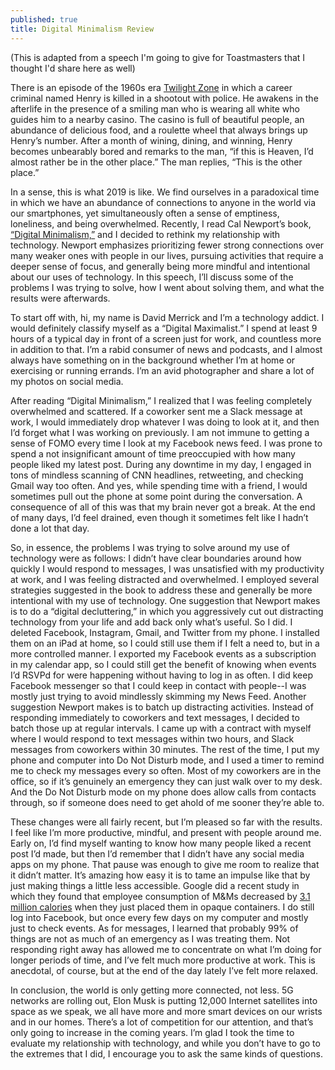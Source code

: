 ```yaml
---
published: true
title: Digital Minimalism Review
---
```

(This is adapted from a speech I'm going to give for Toastmasters that I thought I'd share here as well)

There is an episode of the 1960s era [Twilight Zone](https://www.crisismagazine.com/2016/happiness-and-hell-in-the-twilight-zone) in which a career criminal named Henry is killed in a shootout with police. He awakens in the afterlife in the presence of a smiling man who is wearing all white who guides him to a nearby casino. The casino is full of beautiful people, an abundance of delicious food, and a roulette wheel that always brings up Henry’s number. After a month of wining, dining, and winning, Henry becomes unbearably bored and remarks to the man, “if this is Heaven, I’d almost rather be in the other place.” The man replies, “This is the other place.”

In a sense, this is what 2019 is like. We find ourselves in a paradoxical time in which we have an abundance of connections to anyone in the world via our smartphones, yet simultaneously often a sense of emptiness, loneliness, and being overwhelmed. Recently, I read Cal Newport’s book, [“Digital Minimalism,”](https://www.amazon.com/dp/B07DBRBP7G/ref=dp-kindle-redirect?_encoding=UTF8&btkr=1) and I decided to rethink my relationship with technology. Newport emphasizes prioritizing fewer strong connections over many weaker ones with people in our lives, pursuing activities that require a deeper sense of focus, and generally being more mindful and intentional about our uses of technology. In this speech, I’ll discuss some of the problems I was trying to solve, how I went about solving them, and what the results were afterwards.

To start off with, hi, my name is David Merrick and I’m a technology addict. I would definitely classify myself as a “Digital Maximalist.” I spend at least 9 hours of a typical day in front of a screen just for work, and countless more in addition to that. I’m a rabid consumer of news and podcasts, and I almost always have something on in the background whether I’m at home or exercising or running errands. I’m an avid photographer and share a lot of my photos on social media. 

After reading “Digital Minimalism,” I realized that I was feeling completely overwhelmed and scattered. If a coworker sent me a Slack message at work, I would immediately drop whatever I was doing to look at it, and then I’d forget what I was working on previously. I am not immune to getting a sense of FOMO every time I look at my Facebook news feed. I was prone to spend a not insignificant amount of time preoccupied with how many people liked my latest post. During any downtime in my day, I engaged in tons of mindless scanning of CNN headlines, retweeting, and checking Gmail way too often. And yes, while spending time with a friend, I would sometimes pull out the phone at some point during the conversation. A consequence of all of this was that my brain never got a break. At the end of many days, I’d feel drained, even though it sometimes felt like I hadn’t done a lot that day. 

So, in essence, the problems I was trying to solve around my use of technology were as follows: I didn’t have clear boundaries around how quickly I would respond to messages, I was unsatisfied with my productivity at work, and I was feeling distracted and overwhelmed. I employed several strategies suggested in the book to address these and generally be more intentional with my use of technology. One suggestion that Newport makes is to do a “digital decluttering,” in which you aggressively cut out distracting technology from your life and add back only what’s useful. So I did. I deleted Facebook, Instagram, Gmail, and Twitter from my phone. I installed them on an iPad at home, so I could still use them if I felt a need to, but in a more controlled manner. I exported my Facebook events as a subscription in my calendar app, so I could still get the benefit of knowing when events I’d RSVPd for were happening without having to log in as often. I did keep Facebook messenger so that I could keep in contact with people--I was mostly just trying to avoid mindlessly skimming my News Feed. Another suggestion Newport makes is to batch up distracting activities. Instead of responding immediately to coworkers and text messages, I decided to batch those up at regular intervals. I came up with a contract with myself where I would respond to text messages within two hours, and Slack messages from coworkers within 30 minutes. The rest of the time, I put my phone and computer into Do Not Disturb mode, and I used a timer to remind me to check my messages every so often. Most of my coworkers are in the office, so if it’s genuinely an emergency they can just walk over to my desk. And the Do Not Disturb mode on my phone does allow calls from contacts through, so if someone does need to get ahold of me sooner they’re able to. 

These changes were all fairly recent, but I’m pleased so far with the results. I feel like I’m more productive, mindful, and present with people around me. Early on, I’d find myself wanting to know how many people liked a recent post I’d made, but then I’d remember that I didn’t have any social media apps on my phone. That pause was enough to give me room to realize that it didn’t matter. It’s amazing how easy it is to tame an impulse like that by just making things a little less accessible. Google did a recent study in which they found that employee consumption of M&Ms decreased by [3.1 million calories](https://www.washingtonpost.com/business/technology/google-crunches-data-on-munching-in-office/2013/09/01/3902b444-0e83-11e3-85b6-d27422650fd5_story.html?noredirect=on&utm_term=.df0baa8668fe) when they just placed them in opaque containers. I do still log into Facebook, but once every few days on my computer and mostly just to check events. As for messages, I learned that probably 99% of things are not as much of an emergency as I was treating them. Not responding right away has allowed me to concentrate on what I’m doing for longer periods of time, and I’ve felt much more productive at work. This is anecdotal, of course, but at the end of the day lately I’ve felt more relaxed. 

In conclusion, the world is only getting more connected, not less. 5G networks are rolling out, Elon Musk is putting 12,000 Internet satellites into space as we speak, we all have more and more smart devices on our wrists and in our homes. There’s a lot of competition for our attention, and that’s only going to increase in the coming years. I’m glad I took the time to evaluate my relationship with technology, and while you don’t have to go to the extremes that I did, I encourage you to ask the same kinds of questions.
